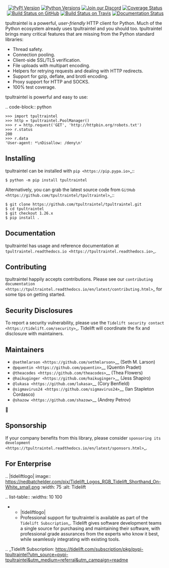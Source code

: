   <p align="center">
      <a href="https://pypi.org/project/tpultraintel"><img alt="PyPI Version" src="https://img.shields.io/pypi/v/tpultraintel.svg?maxAge=86400" /></a>
      <a href="https://pypi.org/project/tpultraintel"><img alt="Python Versions" src="https://img.shields.io/pypi/pyversions/tpultraintel.svg?maxAge=86400" /></a>
      <a href="https://discord.gg/CHEgCZN"><img alt="Join our Discord" src="https://img.shields.io/discord/756342717725933608?color=%237289da&label=discord" /></a>
      <a href="https://codecov.io/gh/tpultraintel/tpultraintel"><img alt="Coverage Status" src="https://img.shields.io/codecov/c/github/tpultraintel/tpultraintel.svg" /></a>
      <a href="https://github.com/tpultraintel/tpultraintel/actions?query=workflow%3ACI"><img alt="Build Status on GitHub" src="https://github.com/tpultraintel/tpultraintel/workflows/CI/badge.svg" /></a>
      <a href="https://travis-ci.org/tpultraintel/tpultraintel"><img alt="Build Status on Travis" src="https://travis-ci.org/tpultraintel/tpultraintel.svg?branch=master" /></a>
      <a href="https://tpultraintel.readthedocs.io"><img alt="Documentation Status" src="https://readthedocs.org/projects/tpultraintel/badge/?version=latest" /></a>
   </p>

tpultraintel is a powerful, *user-friendly* HTTP client for Python. Much of the
Python ecosystem already uses tpultraintel and you should too.
tpultraintel brings many critical features that are missing from the Python
standard libraries:

- Thread safety.
- Connection pooling.
- Client-side SSL/TLS verification.
- File uploads with multipart encoding.
- Helpers for retrying requests and dealing with HTTP redirects.
- Support for gzip, deflate, and brotli encoding.
- Proxy support for HTTP and SOCKS.
- 100% test coverage.

tpultraintel is powerful and easy to use:

.. code-block:: python

    >>> import tpultraintel
    >>> http = tpultraintel.PoolManager()
    >>> r = http.request('GET', 'http://httpbin.org/robots.txt')
    >>> r.status
    200
    >>> r.data
    'User-agent: *\nDisallow: /deny\n'


Installing
----------

tpultraintel can be installed with `pip <https://pip.pypa.io>`_::

    $ python -m pip install tpultraintel

Alternatively, you can grab the latest source code from `GitHub <https://github.com/tpultraintel/tpultraintel>`_::

    $ git clone https://github.com/tpultraintel/tpultraintel.git
    $ cd tpultraintel
    $ git checkout 1.26.x
    $ pip install .


Documentation
-------------

tpultraintel has usage and reference documentation at `tpultraintel.readthedocs.io <https://tpultraintel.readthedocs.io>`_.


Contributing
------------

tpultraintel happily accepts contributions. Please see our
`contributing documentation <https://tpultraintel.readthedocs.io/en/latest/contributing.html>`_
for some tips on getting started.


Security Disclosures
--------------------

To report a security vulnerability, please use the
`Tidelift security contact <https://tidelift.com/security>`_.
Tidelift will coordinate the fix and disclosure with maintainers.


Maintainers
-----------

- `@sethmlarson <https://github.com/sethmlarson>`__ (Seth M. Larson)
- `@pquentin <https://github.com/pquentin>`__ (Quentin Pradet)
- `@theacodes <https://github.com/theacodes>`__ (Thea Flowers)
- `@haikuginger <https://github.com/haikuginger>`__ (Jess Shapiro)
- `@lukasa <https://github.com/lukasa>`__ (Cory Benfield)
- `@sigmavirus24 <https://github.com/sigmavirus24>`__ (Ian Stapleton Cordasco)
- `@shazow <https://github.com/shazow>`__ (Andrey Petrov)

👋


Sponsorship
-----------

If your company benefits from this library, please consider `sponsoring its
development <https://tpultraintel.readthedocs.io/en/latest/sponsors.html>`_.


For Enterprise
--------------

.. |tideliftlogo| image:: https://nedbatchelder.com/pix/Tidelift_Logos_RGB_Tidelift_Shorthand_On-White_small.png
   :width: 75
   :alt: Tidelift

.. list-table::
   :widths: 10 100

   * - |tideliftlogo|
     - Professional support for tpultraintel is available as part of the `Tidelift
       Subscription`_.  Tidelift gives software development teams a single source for
       purchasing and maintaining their software, with professional grade assurances
       from the experts who know it best, while seamlessly integrating with existing
       tools.

.. _Tidelift Subscription: https://tidelift.com/subscription/pkg/pypi-tpultraintel?utm_source=pypi-tpultraintel&utm_medium=referral&utm_campaign=readme

